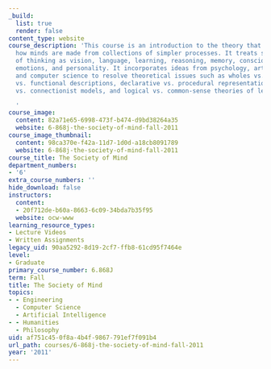 ```yaml
---
_build:
  list: true
  render: false
content_type: website
course_description: 'This course is an introduction to the theory that tries to explain
  how minds are made from collections of simpler processes. It treats such aspects
  of thinking as vision, language, learning, reasoning, memory, consciousness, ideals,
  emotions, and personality. It incorporates ideas from psychology, artificial intelligence,
  and computer science to resolve theoretical issues such as wholes vs. parts, structural
  vs. functional descriptions, declarative vs. procedural representations, symbolic
  vs. connectionist models, and logical vs. common-sense theories of learning.

  '
course_image:
  content: 82a71e65-6998-473f-b474-d9bd38264a35
  website: 6-868j-the-society-of-mind-fall-2011
course_image_thumbnail:
  content: 98ca370e-f42a-11d7-1d0d-a18cb8091789
  website: 6-868j-the-society-of-mind-fall-2011
course_title: The Society of Mind
department_numbers:
- '6'
extra_course_numbers: ''
hide_download: false
instructors:
  content:
  - 20f712de-b60a-8663-6c09-34bda7b35f95
  website: ocw-www
learning_resource_types:
- Lecture Videos
- Written Assignments
legacy_uid: 90aa5292-8d19-2cf7-ffb8-61cd95f7464e
level:
- Graduate
primary_course_number: 6.868J
term: Fall
title: The Society of Mind
topics:
- - Engineering
  - Computer Science
  - Artificial Intelligence
- - Humanities
  - Philosophy
uid: af751c45-0f8a-4b4f-9867-791ef7f091b4
url_path: courses/6-868j-the-society-of-mind-fall-2011
year: '2011'
---
```

